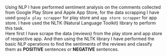 Using NLP I have performed sentiment analysis on the comments collected from Google Play Store and Apple App Store, for the data scrapping I have used `google play scrapper`
for play store and `app store scrapper` for app store. I have used the NLTK (Natural Language Toolkit) library to perform this task. </br>
Here first I have scrape the data (reviews) from the play store and app store of respective app. And then using the NLTK library I have performed the basic NLP operations 
to find the sentiments of the reviews and classify them as **POSITIVE** sentences or **NEGATIVE** sentences.
